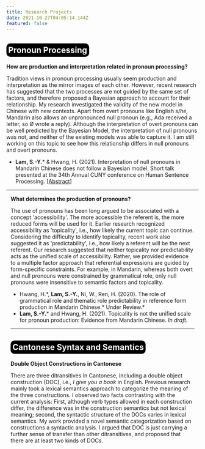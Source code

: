 ```yaml
---
title: Research Projects
date: 2021-10-27T04:05:14.144Z
featured: false
---
```

<h2 style="background-color:black; padding: 5px; width:fit-content;border-radius:10px;color:white"> <b>Pronoun Processing </b></h2>

**How are production and interpretation related in pronoun processing?**

Tradition views in pronoun processing usually seem production and interpretation as the mirror images of each other. However, recent research has suggested that the two processes are not guided by the same set of factors, and therefore proposed a Bayesian approach to account for their relationship. My research investigated the validity of the new model in Chinese with new contexts. Apart from overt pronouns like English *s/he,* Mandarin also allows an unpronounced null pronoun (e.g., Ada received a letter, so Ø wrote a reply). Although the interpretation of overt pronouns can be well predicted by the Bayesian Model, the interpretation of null pronouns was not, and neither of the existing models was able to capture it. I am still working on this topic to see how this relationship differs in null pronouns and overt pronouns.

* **Lam, S.-Y.*** & Hwang, H. (2021). Interpretation of null pronouns in Mandarin Chinese does not follow a Bayesian model. Short talk presented at the 34th Annual CUNY conference on Human Sentence Processing. [[Abstract](https://www.cuny2021.io/wp-content/uploads/2021/02/CUNY_2021_abstract_126.pdf)]

</section>
<hr>
<section style="border-radius:5pt;padding:3pt;margin:7px;padding-top:0">

**What determines the production of pronouns?**

The use of pronouns has been long argued to be associated with a concept 'accessibility'. The more accessible the referent is, the more reduced forms will be used for it. Earlier research recognized accessibility as 'topicality', i.e., how likely the current topic can continue. Considering the difficulty to identify topicality, recent work also suggested it as 'predictability', i.e., how likely a referent will be the next referent. Our research suggested that neither topicality nor predictability acts as the unified scale of accessibility. Rather, we provided evidence to a multiple factor approach that referential expressions are guided by form-specific constraints. For example, in Mandarin, whereas both overt and null pronouns were constrained by grammatical role, only null pronouns were insensitive to semantic factors and topicality.

* Hwang, H.\*, **Lam, S.-Y.**, Ni, W., Ren, H. (2020). The role of grammatical role and thematic role predictability in reference form production in Mandarin Chinese.* Under Review.*
* **Lam, S.-Y.**\* and Hwang, H. (2021). Topicality is not the unified scale for pronoun production: Evidence from Mandarin Chinese. *In draft.*

<hr>

<h2 style="background-color:black; padding: 5px; width:fit-content;border-radius:10px;color:white"> <b>Cantonese Syntax and Semantics </b></h2>

**Double Object Constructions in Cantonese**

There are three ditransitives in Cantonese, including a double object construction (DOC), i.e., *I give you a book* in English. Previous research mainly took a lexical semantics approach to categorize the meaning of the three constructions. I observed two facts contrasting with the current analysis: First, although verb types allowed in each construction differ, the difference was in the construction semantics but not lexical meaning; second, the syntactic structure of the DOCs varies in lexical semantics. My work provided a novel semantic categorization based on constructions a syntactic analysis. I argued that DOC is just carrying a further sense of transfer than other ditransitives, and proposed that there are at least two kinds of DOCs.

